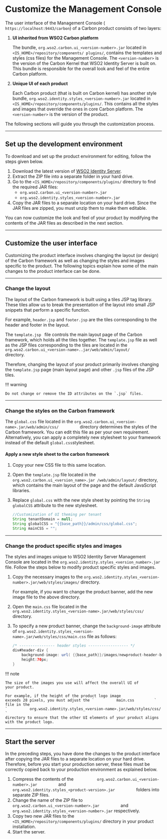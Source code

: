 # Customize the Management Console

The user interface of the Management Console (
`https://localhost:9443/carbon`) of a Carbon product consists of two layers:

1.  **UI inherited from WSO2 Carbon platform** 

    The bundle, `org.wso2.carbon.ui_<version-number>.jar` located in `<IS_HOME>/repository/components/ plugins/`, contains the templates and styles (css files) for the Management Console. The `<version-number>` is the version of the Carbon Kernel that WSO2 Identity Server is built on. This 
    bundle is responsible for the overall look and feel of the entire Carbon platform.
    
2.  **Unique UI of each product** 

    Each Carbon product (that is built on Carbon kernel) has another style bundle, 
    `org.wso2.identity.styles_<version-number>.jar` located in `<IS_HOME>/repository/components/plugins/`. This contains all the styles and images that 
    override the ones in core Carbon platform. The `<version-number>` is the version of the product.
    


The following sections will guide you through the customization process.

---

## Set up the development environment

To download and set up the product environment for editing, follow the steps given below. 

1.  Download the latest version of [WSO2 Identity Server](https://wso2.com/identity-and-access-management/).
2.  Extract the ZIP file into a separate folder in your hard drive.
3.  Go to the `<IS_HOME>/repository/components/plugins/`
    directory to find the required JAR files:
    -   `org.wso2.carbon.ui_<version-number>.jar`
    -   `org.wso2.identity.styles_<version-number>.jar`
4.  Copy the JAR files to a separate location on your hard drive. Since
    the JAR files are zipped, you must unzip them to make them editable.

You can now customize the look and feel of your product by modifying the
contents of the JAR files as described in the next section.

---

## Customize the user interface

Customizing the product interface involves changing the layout (or design) of
the Carbon framework as well as changing the styles and images specific
to the product. The following topics explain how some of the main
changes to the product interface can be done.

---

### Change the layout

The layout of the Carbon framework is built using a tiles JSP tag
library. These tiles allow us to break the presentation of the
layout into small JSP snippets that perform a specific function. 

For example, `header.jsp` and `footer.jsp` are the tiles corresponding to the header and footer in the layout. 

The `template.jsp ` file controls the main layout page of the Carbon framework, 
which holds all the tiles together. The `template.jsp` file as well as 
the JSP files corresponding to the tiles are located in the
`org.wso2.carbon.ui_<version-name>..jar/web/admin/layout/         `
directory.

Therefore, changing the layout of your product primarily involves
changing the `template.jsp` page (main layout page) and other `.jsp` files 
of the JSP tiles.

!!! warning
    
    Do not change or remove the ID attributes on the `.jsp` files.
    
---

### Change the styles on the Carbon framework

The `global.css` file located in the
`org.wso2.carbon.ui_<version-name>.jar/web/admin/css/         `
directory determines the styles of the Carbon framework. 
You can edit this file as per your own requirement.
Alternatively, you can apply a completely new stylesheet to your
framework instead of the default `global.css`stylesheet.

#### Apply a new style sheet to the carbon framework

1.  Copy your new CSS file to this same location.
2.  Open the `template.jsp` file located in the
    `org.wso2.carbon.ui_<version_name>.jar /web/admin/layout/`
    directory, which contains the main layout of the page and the
    default JavaScript libraries.
3.  Replace `global.css` with the new style sheet
    by pointing the `String globalCSS` attribute
    to the new stylesheet.

    ```java
    //Customization of UI theming per tenant
    String tenantDomain = null;
    String globalCSS = "{{base_path}}/admin/css/global.css";
    String mainCSS = "";
    ```

---

### Change the product specific styles and images

The styles and images unique to WSO2 Identity Server Management Console are located in the
`org.wso2.identity.styles_<version_number>.jar` file.
Follow the steps below to modify product specific styles and images.

1.  Copy the necessary images to the
    `org.wso2.identity.styles_<version-number>.jar/web/styles/images/`
    directory. 
    
    For example, if you want to change the product banner,
    add the new image file to the above directory.
    
2.  Open the `main.css` file located in the
    `org.wso2.identity.styles_<version-name>.jar/web/styles/css/`
    directory.
3.  To specify a new product banner, change the
    `background-image` attribute of
    `org.wso2.identity.styles_<version-name>.jar/web/styles/css/main.css`
    file as follows:

    ``` java
    /* ---------------- header styles ------------------ */
    div#header-div {
        background-image: url( {{base_path}}/images/newproduct-header-bg.png);
        height:70px;
    }
    ```

!!! note
    
    The size of the images you use will affect the overall UI of
    your product. 
    
    For example, if the height of the product logo image
    exceeds 28 pixels, you must adjust the `          main.css         `
    file in the
    `          org.wso2.identity.styles_<version-name>.jar/web/styles/css/         `
    directory to ensure that the other UI elements of your product aligns
    with the product logo.
    
---

## Start the server

In the preceding steps, you have done the changes to the product
interface after copying the JAR files to a separate location on your
hard drive. Therefore, before you start your production server, these
files must be correctly copied back to your production environment as
explained below.

1.  Compress the contents of the
    `           org.wso2.carbon.ui_<version-number>.jar          ` and
    `           org.wso2.identity.styles_<product-version>.jar          `
    folders into separate ZIP files.
2.  Change the name of the ZIP file to
    `           org.wso2.carbon.ui_<version-number>.jar          ` and
    `           org.wso2.identity.styles_<version-number>.jar `
    respectively.
3.  Copy two new JAR files to the 
    `<IS_HOME>/repository/components/plugins/` directory in
    your product installation.
4.  Start the server.
